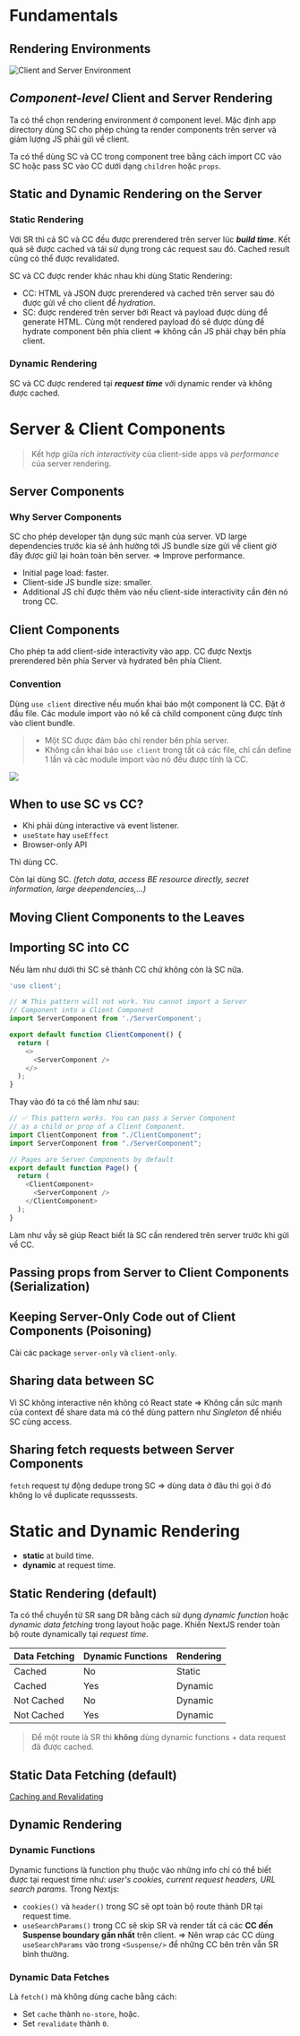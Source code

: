 # Fundamentals

## Rendering Environments

![Client and Server Environment](https://assets.vercel.com/image/upload/f_auto,q_100,w_1600/v1666704761/nextjs-docs/darkmode/client-and-server.png)

## *Component-level* Client and Server Rendering

Ta có thể chọn rendering environment ở component level. Mặc định app directory dùng SC cho phép chúng ta render components trên server và giảm lượng JS phải gửi về client.

Ta có thể dùng SC và CC trong component tree bằng cách import CC vào SC hoặc pass SC vào CC dưới dạng `children` hoặc `props`.

## Static and Dynamic Rendering on the Server

### Static Rendering

Với SR thì cả SC và CC đều được prerendered trên server lúc ***build time***. Kết quả sẽ được cached và tái sử dụng trong các request sau đó. Cached result cũng có thể được revalidated.

SC và CC được render khác nhau khi dùng Static Rendering:

- CC: HTML và JSON được prerendered và cached trên server sau đó được gửi về cho client để *hydration*.
- SC: được rendered trên server bởi React và payload được dùng để generate HTML. Cùng một rendered payload đó sẽ được dùng để hydrate component bên phía client => không cần JS phải chạy bên phía client.

### Dynamic Rendering

SC và CC được rendered tại ***request time*** với dynamic render và không được cached.

# Server & Client Components

> Kết hợp giữa *rich interactivity* của client-side apps và *performance* của server rendering.

## Server Components

### Why Server Components

SC cho phép developer tận dụng sức mạnh của server. VD large dependencies trước kia sẽ ảnh hưởng tới JS bundle size gửi về client giờ đây được giữ lại hoàn toàn bên server. => Improve performance.

- Initial page load: faster.
- Client-side JS bundle size: smaller.
- Additional JS chỉ được thêm vào nếu client-side interactivity cần đén nó trong CC.

## Client Components

Cho phép ta add client-side interactivity vào app. CC được Nextjs prerendered bên phía Server và hydrated bên phía Client.

### Convention

Dùng `use client` directive nếu muốn khai báo một component là CC. Đặt ở đầu file. Các module import vào nó kể cả child component cũng được tính vào client bundle.

> - Một SC được đảm bảo chỉ render bên phía server.
> - Không cần khai báo `use client` trong tất cả các file, chỉ cần define 1 lần và các module import vào nó đều được tính là CC.

![](https://assets.vercel.com/image/upload/f_auto,q_100,w_1600/v1680683516/nextjs-docs/darkmode/use-client-directive.png)

## When to use SC vs CC?

- Khi phải dùng interactive và event listener.
- `useState` hay `useEffect`
- Browser-only API

Thì dùng CC.

Còn lại dùng SC. *(fetch data, access BE resource directly, secret information, large deependencies,...)*

## Moving Client Components to the Leaves

## Importing SC into CC

Nếu làm như dưới thì SC sẽ thành CC chứ không còn là SC nữa.

```js
'use client';

// ❌ This pattern will not work. You cannot import a Server
// Component into a Client Component
import ServerComponent from './ServerComponent';

export default function ClientComponent() {
  return (
    <>
      <ServerComponent />
    </>
  );
}
```

Thay vào đó ta có thể làm như sau:

```js
// ✅ This pattern works. You can pass a Server Component
// as a child or prop of a Client Component.
import ClientComponent from "./ClientComponent";
import ServerComponent from "./ServerComponent";

// Pages are Server Components by default
export default function Page() {
  return (
    <ClientComponent>
      <ServerComponent />
    </ClientComponent>
  );
}
```

Làm như vầy sẽ giúp React biết là SC cần rendered trên server trước khi gửi về CC.

## Passing props from Server to Client Components (Serialization)

## Keeping Server-Only Code out of Client Components (Poisoning)

Cài các package `server-only` và `client-only`.

## Sharing data between SC

Vì SC không interactive nên không có React state => Không cần sức mạnh của context để share data mà có thể dùng pattern như *Singleton* để nhiều SC cùng access.

## Sharing fetch requests between Server Components

`fetch` request tự động dedupe trong SC => dùng data ở đâu thì gọi ở đó không lo về duplicate requsssests.

# Static and Dynamic Rendering

- **static** at build time.
- **dynamic** at request time.

## Static Rendering (default)

Ta có thể chuyển từ SR sang DR bằng cách sử dụng *dynamic function* hoặc *dynamic data fetching* trong layout hoặc page. Khiến NextJS render toàn bộ route dynamically tại *request time*.

| Data Fetching | Dynamic Functions | Rendering |
| ------------- | ----------------- | --------- |
| Cached        | No                | Static    |
| Cached        | Yes               | Dynamic   |
| Not Cached    | No                | Dynamic   |
| Not Cached    | Yes               | Dynamic   |

> Để một route là SR thì **không** dùng dynamic functions + data request đã được cached.

## Static Data Fetching (default)

[Caching and Revalidating](https://beta.nextjs.org/docs/data-fetching/caching)

## Dynamic Rendering

### Dynamic Functions

Dynamic functions là function phụ thuộc vào những info chỉ có thể biết được tại request time như: *user's cookies, current request headers, URL search params*. Trong Nextjs:

- `cookies()` và `header()` trong SC sẽ opt toàn bộ route thành DR tại request time.
- `useSearchParams()` trong CC sẽ skip SR và render tất cả các **CC đến Suspense boundary gần nhất** trên client. => Nên wrap các CC dùng `useSearchParams` vào trong `<Suspense/>` để những CC bên trên vẫn SR bình thường.

### Dynamic Data Fetches

Là `fetch()` mà không dùng cache bằng cách:

- Set `cache` thành `no-store`, hoặc.
- Set `revalidate` thành `0`.

